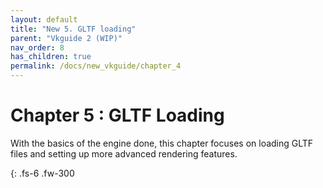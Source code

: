```yaml
---
layout: default
title: "New 5. GLTF loading"
parent: "Vkguide 2 (WIP)"
nav_order: 8
has_children: true
permalink: /docs/new_vkguide/chapter_4
---
```

# Chapter 5 : GLTF Loading

With the basics of the engine done, this chapter focuses on loading GLTF files and setting up more advanced rendering features.

{: .fs-6 .fw-300 
